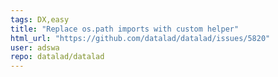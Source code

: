```yaml
---
tags: DX,easy
title: "Replace os.path imports with custom helper"
html_url: "https://github.com/datalad/datalad/issues/5820"
user: adswa
repo: datalad/datalad
---
```



